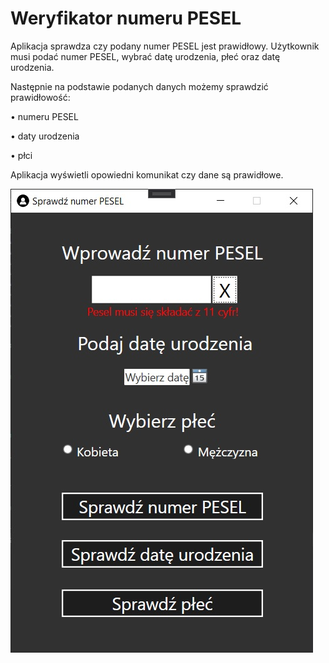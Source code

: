 # Weryfikator numeru PESEL

Aplikacja sprawdza czy podany numer PESEL jest prawidłowy.
Użytkownik musi podać numer PESEL, wybrać datę urodzenia, płeć oraz datę urodzenia.

Następnie na podstawie podanych danych możemy sprawdzić prawidłowość:

• numeru PESEL

• daty urodzenia

• płci

Aplikacja wyświetli opowiedni komunikat czy dane są prawidłowe.

![alt text](https://github.com/jakuub33/Weryfikator-numeru-PESEL/blob/master/PESEL_App/screen.jpg)
